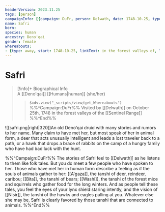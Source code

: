 ```yaml
---
headerVersion: 2023.11.25
tags: [person]
campaignInfo: [{campaign: DuFr, person: Delwath, date: 1748-10-25, type: visited }]
name: Safri
born:
species: human
ancestry: Deno'qai
gender: female
whereabouts:
- {type: away, start: 1748-10-25, linkText: in the forest valleys of, location: Sentinel Range}
---
```

# Safri
>[!info]+ Biographical Info  
> A [[Deno'qai]] [[Humans|human]] (she/her)  
>> `$=dv.view("_scripts/view/get_Whereabouts")`  
>> %%^Campaign:DuFr%% Visited by [[Delwath]] on October 25th, 1748 in the forest valleys of the [[Sentinel Range]] %%^End%%

![[safri.png|right|320]]An old Deno'qai druid with many stories and rumors to her name. Many claim to have met her, but most speak of her in animal form, a deer that acts unusually intelligent and leads a lost traveler back to a path, or a hawk that drops a brace of rabbits on the camp of a hungry family who have had bad luck with the hunt.

%%^Campaign:DuFr%%
The stories of Safri feel to [[Delwath]] as he listens to them like folk tales. But you do meet a few people who have spoken to her. Those who have met her in human form describe a feeling as if the souls of animals gather to her: [[A'gaza]], the tanshi of deer, reindeer, caribou; [[Bita]], the tanshi of bears; [[Washi]], the tanshi of the forest mice and squirrels who gather food for the long winters. And as people tell these tales, you feel the eyes of your lynx shield staring intently, and the vision of [[Nisir]], the tanshi of the hawks and eagles pulling at you. Whatever else she may be, Safri is clearly favored by those tanshi that are connected to animals.
%%^End%%